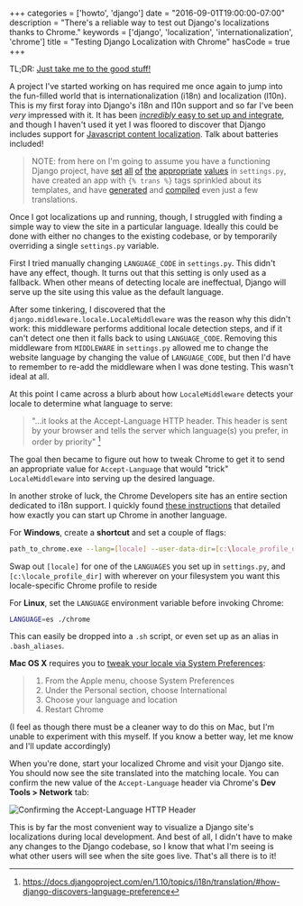 +++
categories = ['howto', 'django']
date = "2016-09-01T19:00:00-07:00"
description = "There's a reliable way to test out Django's localizations thanks to Chrome."
keywords = ['django', 'localization', 'internationalization', 'chrome']
title = "Testing Django Localization with Chrome"
hasCode = true
+++

TL;DR: <a href="#tldr">Just take me to the good stuff!</a>

A project I've started working on has required me once again to jump into the fun-filled world that is internationalization (i18n) and localization (l10n). This is my first foray into Django's i18n and l10n support and so far I've been _very_ impressed with it. It has been [_incredibly_ easy to set up and integrate](https://docs.djangoproject.com/en/1.10/topics/i18n/translation/), and though I haven't used it yet I was floored to discover that Django includes support for [Javascript content localization](https://docs.djangoproject.com/en/1.10/topics/i18n/translation/#internationalization-in-javascript-code). Talk about batteries included!

> NOTE: from here on I'm going to assume you have a functioning Django project, have [set](https://docs.djangoproject.com/en/1.10/ref/settings/#use-i18n) [all](https://docs.djangoproject.com/en/1.10/ref/settings/#use-l10n) [of](https://docs.djangoproject.com/en/1.10/ref/settings/#std:setting-LANGUAGE_CODE) [the](https://docs.djangoproject.com/en/1.10/ref/settings/#locale-paths) [appropriate](https://docs.djangoproject.com/en/1.10/ref/settings/#languages) [values](https://docs.djangoproject.com/en/1.10/topics/i18n/translation/#how-django-discovers-language-preference) in `settings.py`, have created an app with `{% trans %}` tags sprinkled about its templates, and have [generated](https://docs.djangoproject.com/en/1.10/ref/django-admin/#django-admin-makemessages) and [compiled](https://docs.djangoproject.com/en/1.10/ref/django-admin/#compilemessages) even just a few translations.

Once I got localizations up and running, though, I struggled with finding a simple way to view the site in a particular language. Ideally this could be done with either no changes to the existing codebase, or by temporarily overriding a single `settings.py` variable.

First I tried manually changing `LANGUAGE_CODE` in `settings.py`. This didn't have any effect, though. It turns out that this setting is only used as a fallback. When other means of detecting locale are ineffectual, Django will serve up the site using this value as the default language.

After some tinkering, I discovered that the `django.middleware.locale.LocaleMiddleware` was the reason why this didn't work: this middleware performs additional locale detection steps, and if it can't detect one then it falls back to using `LANGUAGE_CODE`. Removing this middleware from `MIDDLEWARE` in `settings.py` allowed me to change the website language by changing the value of `LANGUAGE_CODE`, but then I'd have to remember to re-add the middleware when I was done testing. This wasn't ideal at all.

At this point I came across a blurb about how `LocaleMiddleware` detects your locale to determine what language to serve:

> "...it looks at the Accept-Language HTTP header. This header is sent by your browser and tells the server which language(s) you prefer, in order by priority" [^1]

The goal then became to figure out how to tweak Chrome to get it to send an appropriate value for `Accept-Language` that would "trick" `LocaleMiddleware` into serving up the desired language.

In another stroke of luck, the Chrome Developers site has an entire section dedicated to i18n support. I quickly found [these instructions](https://developer.chrome.com/extensions/i18n#locales-testing) that detailed how exactly you can start up Chrome in another language.

<span id="tldr"></span>
For **Windows**, create a **shortcut** and set a couple of flags:

```sh
path_to_chrome.exe --lang=[locale] --user-data-dir=[c:\locale_profile_dir]
```

Swap out `[locale]` for one of the `LANGUAGES` you set up in `settings.py`, and `[c:\locale_profile_dir]` with wherever on your filesystem you want this locale-specific Chrome profile to reside

For **Linux**, set the `LANGUAGE` environment variable before invoking Chrome:

```sh
LANGUAGE=es ./chrome
```

This can easily be dropped into a `.sh` script, or even set up as an alias in `.bash_aliases`.

**Mac OS X** requires you to [tweak your locale via System Preferences](https://developer.chrome.com/extensions/i18n#testing-mac):

> 1. From the Apple menu, choose System Preferences
> 2. Under the Personal section, choose International
> 3. Choose your language and location
> 4. Restart Chrome

(I feel as though there must be a cleaner way to do this on Mac, but I'm unable to experiment with this myself. If you know a better way, let me know and I'll update accordingly)

When you're done, start your localized Chrome and visit your Django site. You should now see the site translated into the matching locale. You can confirm the new value of the `Accept-Language` header via Chrome's **Dev Tools > Network** tab:

![Confirming the Accept-Language HTTP Header](/images/testing-django-localization-chrome/accept-language.png)

This is by far the most convenient way to visualize a Django site's localizations during local development. And best of all, I didn't have to make any changes to the Django codebase, so I know that what I'm seeing is what other users will see when the site goes live. That's all there is to it!

[^1]: https://docs.djangoproject.com/en/1.10/topics/i18n/translation/#how-django-discovers-language-preference

